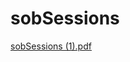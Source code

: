 # sobSessions

[sobSessions (1).pdf](https://github.com/fac27/sobSessions/files/11653622/sobSessions.1.pdf)

